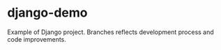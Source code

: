 # django-demo
Example of Django project. Branches reflects development process and code improvements.
